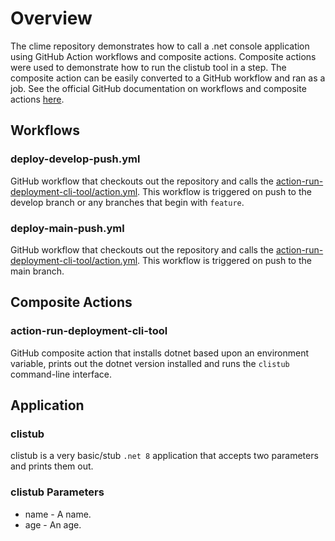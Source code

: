 # Overview

The clime repository demonstrates how to call a .net console application using GitHub Action workflows and composite actions.  Composite actions were used to demonstrate how to run the clistub tool in a step.  The composite action can be easily converted to a GitHub workflow and ran as a job.  See the official GitHub documentation on workflows and composite actions [here](https://docs.github.com/en/actions/sharing-automations/avoiding-duplication).

## Workflows

### deploy-develop-push.yml
GitHub workflow that checkouts out the repository and calls the [action-run-deployment-cli-tool/action.yml](.github/actions/action-run-deployment-cli-tool/action.yml).  This workflow is triggered on push to the develop branch or any branches that begin with ```feature```.

### deploy-main-push.yml
GitHub workflow that checkouts out the repository and calls the [action-run-deployment-cli-tool/action.yml](.github/actions/action-run-deployment-cli-tool/action.yml).  This workflow is triggered on push to the main branch.

## Composite Actions

### action-run-deployment-cli-tool
GitHub composite action that installs dotnet based upon an environment variable, prints out the dotnet version installed and runs the ```clistub``` command-line interface.

## Application

### clistub
clistub is a very basic/stub ```.net 8``` application that accepts two parameters and prints them out.

### clistub Parameters
- name - A name.
- age - An age.